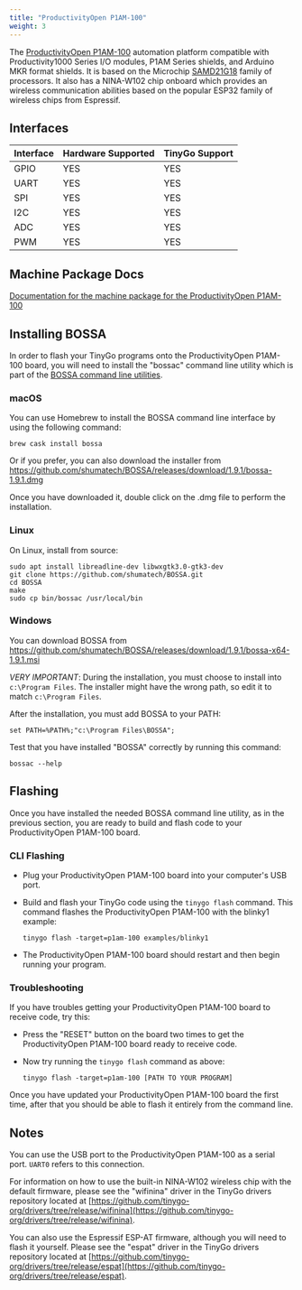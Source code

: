 ```yaml
---
title: "ProductivityOpen P1AM-100"
weight: 3
---
```


The [ProductivityOpen P1AM-100](https://facts-engineering.github.io/modules/P1AM-100/P1AM-100.html) automation platform compatible with Productivity1000 Series I/O modules, P1AM Series shields, and Arduino MKR format shields. It is based on the Microchip [SAMD21G18](https://www.microchip.com/wwwproducts/en/ATSAMD21G18) family of processors. It also has a NINA-W102 chip onboard which provides an wireless communication abilities based on the popular ESP32 family of wireless chips from Espressif.

## Interfaces

| Interface | Hardware Supported | TinyGo Support |
| --------- | ------------- | ----- |
| GPIO      | YES | YES |
| UART      | YES | YES |
| SPI      | YES | YES |
| I2C      | YES | YES |
| ADC      | YES | YES |
| PWM      | YES | YES |

## Machine Package Docs

[Documentation for the machine package for the ProductivityOpen P1AM-100](../machine/p1am-100)

## Installing BOSSA

In order to flash your TinyGo programs onto the ProductivityOpen P1AM-100 board, you will need to install the "bossac" command line utility which is part of the [BOSSA command line utilities](https://github.com/shumatech/BOSSA).

### macOS

You can use Homebrew to install the BOSSA command line interface by using the following command:

```shell
brew cask install bossa
```

Or if you  prefer, you can also download the installer from https://github.com/shumatech/BOSSA/releases/download/1.9.1/bossa-1.9.1.dmg

Once you have downloaded it, double click on the .dmg file to perform the installation.

### Linux

On Linux, install from source:

```shell
sudo apt install libreadline-dev libwxgtk3.0-gtk3-dev
git clone https://github.com/shumatech/BOSSA.git
cd BOSSA
make
sudo cp bin/bossac /usr/local/bin
```

### Windows

You can download BOSSA from https://github.com/shumatech/BOSSA/releases/download/1.9.1/bossa-x64-1.9.1.msi

*VERY IMPORTANT*: During the installation, you must choose to install into `c:\Program Files`. The installer might have the wrong path, so edit it to match  `c:\Program Files`.

After the installation, you must add BOSSA to your PATH:

```shell
set PATH=%PATH%;"c:\Program Files\BOSSA";
```

Test that you have installed "BOSSA" correctly by running this command:

```shell
bossac --help
```

## Flashing

Once you have installed the needed BOSSA command line utility, as in the previous section, you are ready to build and flash code to your ProductivityOpen P1AM-100 board.

### CLI Flashing

- Plug your ProductivityOpen P1AM-100 board into your computer's USB port.
- Build and flash your TinyGo code using the `tinygo flash` command. This command flashes the ProductivityOpen P1AM-100 with the blinky1 example:

    ```shell
    tinygo flash -target=p1am-100 examples/blinky1
    ```

- The ProductivityOpen P1AM-100 board should restart and then begin running your program.

### Troubleshooting

If you have troubles getting your ProductivityOpen P1AM-100 board to receive code, try this:

- Press the "RESET" button on the board two times to get the ProductivityOpen P1AM-100 board ready to receive code.
- Now try running the `tinygo flash` command as above:

    ```shell
    tinygo flash -target=p1am-100 [PATH TO YOUR PROGRAM]
    ```

Once you have updated your ProductivityOpen P1AM-100 board the first time, after that you should be able to flash it entirely from the command line.

## Notes

You can use the USB port to the ProductivityOpen P1AM-100 as a serial port. `UART0` refers to this connection.

For information on how to use the built-in NINA-W102 wireless chip with the default firmware, please see the "wifinina" driver in the TinyGo drivers repository located at [https://github.com/tinygo-org/drivers/tree/release/wifinina](https://github.com/tinygo-org/drivers/tree/release/wifinina).

You can also use the Espressif ESP-AT firmware, although you will need to flash it yourself. Please see the "espat" driver in the TinyGo drivers repository located at [https://github.com/tinygo-org/drivers/tree/release/espat](https://github.com/tinygo-org/drivers/tree/release/espat).
